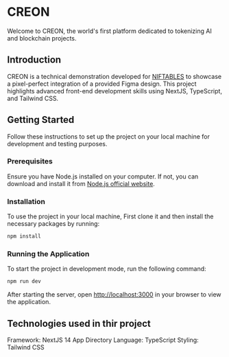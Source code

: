 # CREON

Welcome to CREON, the world's first platform dedicated to tokenizing AI and blockchain projects.

## Introduction

CREON is a technical demonstration developed for [NIFTABLES](https://www.niftables.com/) to showcase a pixel-perfect integration of a provided Figma design. This project highlights advanced front-end development skills using NextJS, TypeScript, and Tailwind CSS.

## Getting Started

Follow these instructions to set up the project on your local machine for development and testing purposes.

### Prerequisites

Ensure you have Node.js installed on your computer. If not, you can download and install it from [Node.js official website](https://nodejs.org/).

### Installation

To use the project in your local machine, First clone it and then install the necessary packages by running:

```bash
npm install
```

### Running the Application

To start the project in development mode, run the following command:

```bash
npm run dev
```

After starting the server, open [http://localhost:3000](http://localhost:3000) in your browser to view the application.

## Technologies used in thir project

Framework: NextJS 14 App Directory
Language: TypeScript
Styling: Tailwind CSS
